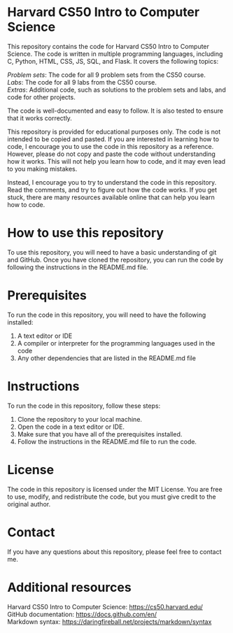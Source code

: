 # Harvard CS50 Intro to Computer Science

This repository contains the code for Harvard CS50 Intro to Computer Science. The code is written in multiple programming languages, including C, Python, HTML, CSS, JS, SQL, and Flask. It covers the following topics:

_Problem sets_: The code for all 9 problem sets from the CS50 course.  
_Labs_: The code for all 9 labs from the CS50 course.  
_Extras_: Additional code, such as solutions to the problem sets and labs, and code for other projects.  

The code is well-documented and easy to follow. It is also tested to ensure that it works correctly.

This repository is provided for educational purposes only. The code is not intended to be copied and pasted. If you are interested in learning how to code, I encourage you to use the code in this repository as a reference. However, please do not copy and paste the code without understanding how it works. This will not help you learn how to code, and it may even lead to you making mistakes.

Instead, I encourage you to try to understand the code in this repository. Read the comments, and try to figure out how the code works. If you get stuck, there are many resources available online that can help you learn how to code.

# How to use this repository
To use this repository, you will need to have a basic understanding of git and GitHub. Once you have cloned the repository, you can run the code by following the instructions in the README.md file.

# Prerequisites
To run the code in this repository, you will need to have the following installed:

1. A text editor or IDE
2. A compiler or interpreter for the programming languages used in the code
3. Any other dependencies that are listed in the README.md file

# Instructions
To run the code in this repository, follow these steps:

1. Clone the repository to your local machine.
2. Open the code in a text editor or IDE.
3. Make sure that you have all of the prerequisites installed.
4. Follow the instructions in the README.md file to run the code.

# License
The code in this repository is licensed under the MIT License. You are free to use, modify, and redistribute the code, but you must give credit to the original author.

# Contact
If you have any questions about this repository, please feel free to contact me.

# Additional resources
Harvard CS50 Intro to Computer Science: https://cs50.harvard.edu/  
GitHub documentation: https://docs.github.com/en/  
Markdown syntax: https://daringfireball.net/projects/markdown/syntax
